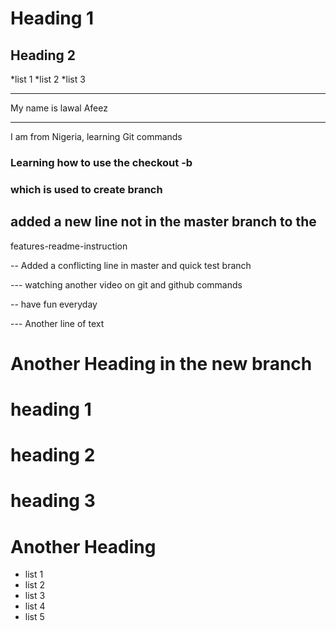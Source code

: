 # Heading 1
## Heading 2

*list 1
*list 2
*list 3

****
My name is lawal Afeez
****

I am from Nigeria, learning Git commands 

### Learning how to use the checkout -b
### which is used to create branch
## added a new line not in the master branch to the 
features-readme-instruction


-- Added a conflicting line in master and quick test branch


--- watching another video on git and github commands

-- have fun everyday

--- Another line of text

# Another Heading in the new branch
# heading 1
# heading 2
# heading 3

# Another Heading
- list 1
- list 2
- list 3
- list 4
- list 5
